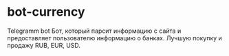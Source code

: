 # bot-currency
Telegramm bot Бот, который парсит информацию с  сайта и предоставляет пользователю информацию о банках. Лучшую покупку и продажу RUB, EUR, USD.
